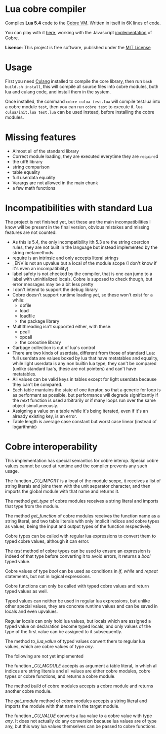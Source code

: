 # Lua cobre compiler

Compiles **Lua 5.4** code to the [Cobre VM](https://github.com/Arnaz87/cobrevm). Written in itself in 6K lines of code.

You can play with it [here](http://arnaud.com.ve/cobre/), working with the Javascript [implementation](https://github.com/Arnaz87/cobreweb) of Cobre.

**Lisence**: This project is free software, published under the
  [MIT License](https://opensource.org/licenses/MIT)

# Usage

First you need [Culang](https://github.com/Arnaz87/culang) installed to compile the core library, then run `bash build.sh install`, this will compile all source files into cobre modules, both lua and culang code, and install them in the system.

Once installed, the command `cobre culua test.lua` will compile test.lua into a cobre module `test`, then you can run `cobre test` to execute it. `lua culua/init.lua test.lua` can be used instead, before installing the cobre modules.

# Missing features

- Almost all of the standard library
- Correct module loading, they are executed everytime they are `require`d
- the utf8 library
- string comparison
- table equality
- full userdata equality
- Varargs are not allowed in the main chunk
- a few math functions

# Incompatibilities with standard Lua

The project is not finished yet, but these are the main incompatibilities I know will be present in the final version, obvious mistakes and missing features are not counted.

- As this is 5.4, the only incompatibility ith 5.3 are the string coercion rules, they are not built in the language but instead implemented by the string metamethods
- require is an intrinsic and only accepts literal strings
- \_ENV is not an upvalue but a local of the module scope (I don't know if it's even an incompatibility)
- label safety is not checked by the compiler, that is one can jump to a label with uninitialized locals. Cobre is suposed to check though, but error messages may be a bit less pretty
- I don't intend to support the debug library
- Cobre doesn't support runtime loading yet, so these won't exist for a while:
  + dofile
  + load
  + loadfile
  + the package library
- Multithreading isn't supported either, with these:
  + pcall
  + xpcall
  + the coroutine library
- Garbage collection is out of lua's control
- There are two kinds of userdata, different from those of standard Lua: full userdata are values boxed by lua that have metatables and equality, while light userdata is any non builtin lua type, they can't be compared (unlike standard lua's, these are not pointers) and can't have metatables.
- All values can be valid keys in tables except for light userdata because they can't be compared.
- Each table mantains the state of one iterator, so that a generic for loop is as performant as possible, but performance will degrade significantly if the *next* function is used arbitrarily or if many loops run over the same object simultaneously.
- Assigning a value on a table while it's being iterated, even if it's an already existing key, is an error.
- Table length is average case constant but worst case linear (instead of logarithmic)

# Cobre interoperability

This implementation has special semantics for cobre interop. Special cobre values cannot be used at runtime and the compiler prevents any such usage.

The function _\_CU\_IMPORT_ is a local of the module scope, it receives a list of string literals and joins them with the unit separator character, and then imports the global module with that name and returns it.

The method _get\_type_ of cobre modules receives a string literal and imports that type from the module.

The method _get\_function_ of cobre modules receives the function name as a string literal, and two table literals with only implicit indices and cobre types as values, being the input and output types of the function respectively.

Cobre types can be called with regular lua expressions to convert them to typed cobre values, although it can error.

The _test_ method of cobre types can be used to ensure an expression is indeed of that type before converting it to avoid errors, it returns a _bool_ typed value.

Cobre values of type _bool_ can be used as conditions in _if_, _while_ and _repeat_ statements, but not in logical expressions.

Cobre functions can only be called with typed cobre values and return typed values as well.

Typed values can neither be used in regular lua expressions, but unlike other special values, they are concrete runtime values and can be saved in locals and even upvalues.

Regular locals can only hold lua values, but locals which are assigned a typed value on declaration become typed locals, and only values of the type of the first value can be assigned to it subsequently.

The method _to\_lua\_value_ of typed values convert them to regular lua values, which are cobre values of type _any_.

The following are not yet implemented

The function _\_CU\_MODULE_ accepts as argument a table literal, in which all indices are string literals and all values are either cobre modules, cobre types or cobre functions, and returns a cobre module.

The method _build_ of cobre modules accepts a cobre module and returns another cobre module.

The _get\_module_ method of cobre modules accepts a string literal and imports the module with that name in the target module.

The function _\_CU\_VALUE_ converts a lua value to a cobre value with type _any_. It does not actually do any conversion because lua values are of type any, but this way lua values themselves can be passed to cobre functions.
